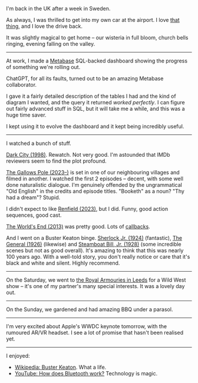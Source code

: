 I'm back in the UK after a week in Sweden.

As always, I was thrilled to get into my own car at the airport. I love [that thing](https://hond.ae/), and I love the drive back.

It was slightly magical to get home – our wisteria in full bloom, church bells ringing, evening falling on the valley.

---

At work, I made a [Metabase](https://www.metabase.com/) SQL-backed dashboard showing the progress of something we're rolling out.

ChatGPT, for all its faults, turned out to be an amazing Metabase collaborator.

I gave it a fairly detailed description of the tables I had and the kind of diagram I wanted, and the query it returned *worked perfectly*. I can figure out fairly advanced stuff in SQL, but it will take me a while, and this was a huge time saver.

I kept using it to evolve the dashboard and it kept being incredibly useful.

---

I watched a bunch of stuff.

[Dark City (1998)](https://www.imdb.com/title/tt0118929/). Rewatch. Not very good. I'm astounded that IMDb reviewers seem to find the plot profound.

[The Gallows Pole (2023–)](https://www.imdb.com/title/tt14676562/) is set in one of our neighbouring villages and filmed in another. I watched the first 2 episodes – decent, with some well done naturalistic dialogue. I'm genuinely offended by the ungrammatical "Old English" in the credits and episode titles. "Booketh" as a noun? "Thy had a dream"? Stupid.

I didn't expect to like [Renfield (2023)](https://www.imdb.com/title/tt11358390/), but I did. Funny, good action sequences, good cast.

[The World's End (2013)](https://www.imdb.com/title/tt1213663/) was pretty good. Lots of [callbacks](https://www.imdb.com/title/tt1213663/trivia/).

And I went on a Buster Keaton binge. [Sherlock Jr. (1924)](https://www.imdb.com/title/tt0015324/) (fantastic), [The General (1926)](https://www.imdb.com/title/tt0017925/) (likewise) and [Steamboat Bill, Jr. (1928)](https://www.imdb.com/title/tt0019421/) (some incredible scenes but not as good overall). It's amazing to think that this was nearly 100 years ago. With a well-told story, you don't really notice or care that it's black and white and silent. Highly recommend.

---

On the Saturday, we went to [the Royal Armouries in Leeds](https://royalarmouries.org/) for a Wild West show – it's one of my partner's many special interests. It was a lovely day out.

---

On the Sunday, we gardened and had amazing BBQ under a parasol.

---

I'm very excited about Apple's WWDC keynote tomorrow, with the rumoured AR/VR headset. I see a lot of promise that hasn't been realised yet.

---

I enjoyed:

- [Wikipedia: Buster Keaton](https://en.wikipedia.org/wiki/Buster_Keaton). What a life.
- [YouTube: How does Bluetooth work?](https://www.youtube.com/watch?v=1I1vxu5qIUM&ab_channel=BranchEducation) Technology is magic.
